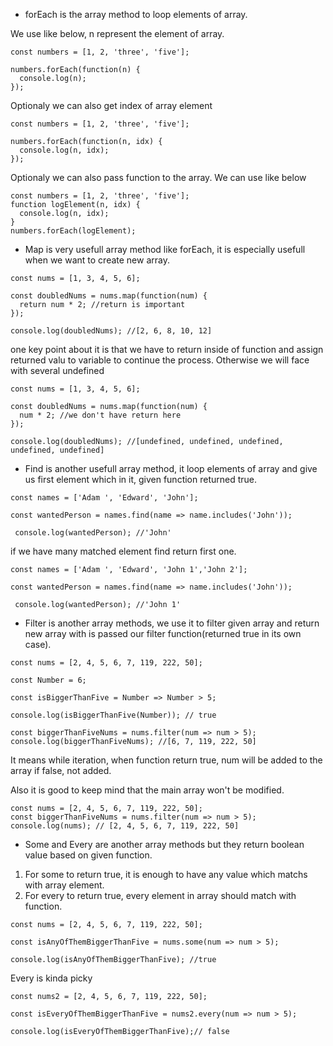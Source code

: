 - forEach is the array method to loop elements of array.

We use like below, n represent the element of array.

```
const numbers = [1, 2, 'three', 'five'];

numbers.forEach(function(n) {
  console.log(n);
});
```

Optionaly we can also get index of array element

```
const numbers = [1, 2, 'three', 'five'];

numbers.forEach(function(n, idx) {
  console.log(n, idx);
});

```

Optionaly we can also pass function to the array. We can use like below

```
const numbers = [1, 2, 'three', 'five'];
function logElement(n, idx) {
  console.log(n, idx);
}
numbers.forEach(logElement);
```

- Map is very usefull array method like forEach, it is especially usefull when we want to create new array.

```
const nums = [1, 3, 4, 5, 6];

const doubledNums = nums.map(function(num) {
  return num * 2; //return is important
});

console.log(doubledNums); //[2, 6, 8, 10, 12]
```

one key point about it is that we have to return inside of function and assign returned valu to variable to continue the process. Otherwise we will face with several undefined

```
const nums = [1, 3, 4, 5, 6];

const doubledNums = nums.map(function(num) {
  num * 2; //we don't have return here
});

console.log(doubledNums); //[undefined, undefined, undefined, undefined, undefined]
```

- Find is another usefull array method, it loop elements of array and give us first element which in it, given function returned true.

```
const names = ['Adam ', 'Edward', 'John'];

const wantedPerson = names.find(name => name.includes('John'));

 console.log(wantedPerson); //'John'
```

if we have many matched element find return first one.

```
const names = ['Adam ', 'Edward', 'John 1','John 2'];

const wantedPerson = names.find(name => name.includes('John'));

 console.log(wantedPerson); //'John 1'
```

- Filter is another array methods, we use it to filter given array and return new array with is passed our filter function(returned true in its own case).

```
const nums = [2, 4, 5, 6, 7, 119, 222, 50];

const Number = 6;

const isBiggerThanFive = Number => Number > 5;

console.log(isBiggerThanFive(Number)); // true

const biggerThanFiveNums = nums.filter(num => num > 5);
console.log(biggerThanFiveNums); //[6, 7, 119, 222, 50]
```

It means while iteration, when function return true, num will be added to the array if false, not added.

Also it is good to keep mind that the main array won't be modified.

```
const nums = [2, 4, 5, 6, 7, 119, 222, 50];
const biggerThanFiveNums = nums.filter(num => num > 5);
console.log(nums); // [2, 4, 5, 6, 7, 119, 222, 50]
```

- Some and Every are another array methods but they return boolean value based on given function.

1. For some to return true, it is enough to have any value which matchs with array element.
2. For every to return true, every element in array should match with function.

```
const nums = [2, 4, 5, 6, 7, 119, 222, 50];

const isAnyOfThemBiggerThanFive = nums.some(num => num > 5);

console.log(isAnyOfThemBiggerThanFive); //true
```

Every is kinda picky

```
const nums2 = [2, 4, 5, 6, 7, 119, 222, 50];

const isEveryOfThemBiggerThanFive = nums2.every(num => num > 5);

console.log(isEveryOfThemBiggerThanFive);// false
```
